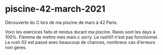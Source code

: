 # piscine-42-march-2021
Découverte du C lors de ma piscine de mars à 42 Paris.

Voici les exercices faits et rendus durant ma piscine. Rares sont les days à 100%. Flemme de mettre mes main.c sorry. Le rush01 n'est pas fonctionnel. Le rush 02 est passé avec beaucoup de chances, nombreux cas d'erreurs non geres.
